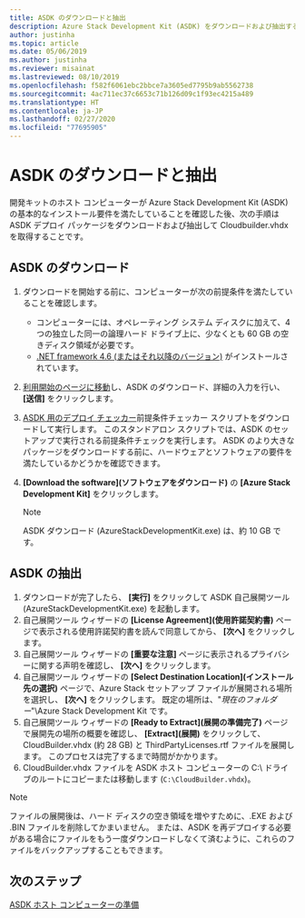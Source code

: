 ```yaml
---
title: ASDK のダウンロードと抽出
description: Azure Stack Development Kit (ASDK) をダウンロードおよび抽出する方法について説明します。
author: justinha
ms.topic: article
ms.date: 05/06/2019
ms.author: justinha
ms.reviewer: misainat
ms.lastreviewed: 08/10/2019
ms.openlocfilehash: f582f6061ebc2bbce7a3605ed7795b9ab5562738
ms.sourcegitcommit: 4ac711ec37c6653c71b126d09c1f93ec4215a489
ms.translationtype: HT
ms.contentlocale: ja-JP
ms.lasthandoff: 02/27/2020
ms.locfileid: "77695905"
---
```

# <a name="download-and-extract-the-asdk"></a>ASDK のダウンロードと抽出
開発キットのホスト コンピューターが Azure Stack Development Kit (ASDK) の基本的なインストール要件を満たしていることを確認した後、次の手順は ASDK デプロイ パッケージをダウンロードおよび抽出して Cloudbuilder.vhdx を取得することです。

## <a name="download-the-asdk"></a>ASDK のダウンロード
1. ダウンロードを開始する前に、コンピューターが次の前提条件を満たしていることを確認します。

   - コンピューターには、オペレーティング システム ディスクに加えて、4 つの独立した同一の論理ハード ドライブ上に、少なくとも 60 GB の空きディスク領域が必要です。
   - [.NET framework 4.6 (またはそれ以降のバージョン)](https://dotnet.microsoft.com/download/dotnet-framework-runtime/net46) がインストールされています。

2. [利用開始のページに移動](https://azure.microsoft.com/overview/azure-stack/try/?v=try)し、ASDK のダウンロード、詳細の入力を行い、 **[送信]** をクリックします。
3. [ASDK 用のデプロイ チェッカー](https://go.microsoft.com/fwlink/?LinkId=828735&clcid=0x409)前提条件チェッカー スクリプトをダウンロードして実行します。 このスタンドアロン スクリプトでは、ASDK のセットアップで実行される前提条件チェックを実行します。 ASDK のより大きなパッケージをダウンロードする前に、ハードウェアとソフトウェアの要件を満たしているかどうかを確認できます。
4. **[Download the software]\(ソフトウェアをダウンロード\)** の **[Azure Stack Development Kit]** をクリックします。

   > [!NOTE]
   > ASDK ダウンロード (AzureStackDevelopmentKit.exe) は、約 10 GB です。

## <a name="extract-the-asdk"></a>ASDK の抽出
1. ダウンロードが完了したら、 **[実行]** をクリックして ASDK 自己展開ツール (AzureStackDevelopmentKit.exe) を起動します。
2. 自己展開ツール ウィザードの **[License Agreement]\(使用許諾契約書\)** ページで表示される使用許諾契約書を読んで同意してから、 **[次へ]** をクリックします。
3. 自己展開ツール ウィザードの **[重要な注意]** ページに表示されるプライバシーに関する声明を確認し、 **[次へ]** をクリックします。
4. 自己展開ツール ウィザードの **[Select Destination Location]\(インストール先の選択\)** ページで、Azure Stack セットアップ ファイルが展開される場所を選択し、 **[次へ]** をクリックします。 既定の場所は、"*現在のフォルダー*"\Azure Stack Development Kit です。 
5. 自己展開ツール ウィザードの **[Ready to Extract]\(展開の準備完了\)** ページで展開先の場所の概要を確認し、 **[Extract]\(展開\)** をクリックして、CloudBuilder.vhdx (約 28 GB) と ThirdPartyLicenses.rtf ファイルを展開します。 このプロセスは完了するまで時間がかかります。
6. CloudBuilder.vhdx ファイルを ASDK ホスト コンピューターの C:\ ドライブのルートにコピーまたは移動します (`C:\CloudBuilder.vhdx`)。

> [!NOTE]
> ファイルの展開後は、ハード ディスクの空き領域を増やすために、.EXE および .BIN ファイルを削除してかまいません。 または、ASDK を再デプロイする必要がある場合にファイルをもう一度ダウンロードしなくて済むように、これらのファイルをバックアップすることもできます。


## <a name="next-steps"></a>次のステップ
[ASDK ホスト コンピューターの準備](asdk-prepare-host.md)